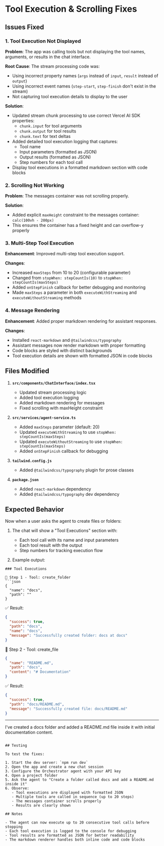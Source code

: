 # Tool Execution & Scrolling Fixes

## Issues Fixed

### 1. Tool Execution Not Displayed
**Problem**: The app was calling tools but not displaying the tool names, arguments, or results in the chat interface.

**Root Cause**: The stream processing code was:
- Using incorrect property names (`args` instead of `input`, `result` instead of `output`)
- Using incorrect event names (`step-start`, `step-finish` don't exist in the stream)
- Not capturing tool execution details to display to the user

**Solution**:
- Updated stream chunk processing to use correct Vercel AI SDK properties:
  - `chunk.input` for tool arguments
  - `chunk.output` for tool results
  - `chunk.text` for text deltas
- Added detailed tool execution logging that captures:
  - Tool name
  - Input parameters (formatted as JSON)
  - Output results (formatted as JSON)
  - Step numbers for each tool call
- Display tool executions in a formatted markdown section with code blocks

### 2. Scrolling Not Working
**Problem**: The messages container was not scrolling properly.

**Solution**:
- Added explicit `maxHeight` constraint to the messages container: `calc(100vh - 200px)`
- This ensures the container has a fixed height and can overflow-y properly

### 3. Multi-Step Tool Execution
**Enhancement**: Improved multi-step tool execution support.

**Changes**:
- Increased `maxSteps` from 10 to 20 (configurable parameter)
- Changed from `stopWhen: stepCountIs(10)` to `stopWhen: stepCountIs(maxSteps)`
- Added `onStepFinish` callback for better debugging and monitoring
- Made `maxSteps` a parameter in both `executeWithStreaming` and `executeWithoutStreaming` methods

### 4. Message Rendering
**Enhancement**: Added proper markdown rendering for assistant responses.

**Changes**:
- Installed `react-markdown` and `@tailwindcss/typography`
- Assistant messages now render markdown with proper formatting
- Code blocks are styled with distinct backgrounds
- Tool execution details are shown with formatted JSON in code blocks

## Files Modified

1. **`src/components/ChatInterface/index.tsx`**
   - Updated stream processing logic
   - Added tool execution logging
   - Added markdown rendering for messages
   - Fixed scrolling with maxHeight constraint

2. **`src/services/agent-service.ts`**
   - Added `maxSteps` parameter (default: 20)
   - Updated `executeWithStreaming` to use `stopWhen: stepCountIs(maxSteps)`
   - Updated `executeWithoutStreaming` to use `stopWhen: stepCountIs(maxSteps)`
   - Added `onStepFinish` callback for debugging

3. **`tailwind.config.js`**
   - Added `@tailwindcss/typography` plugin for prose classes

4. **`package.json`**
   - Added `react-markdown` dependency
   - Added `@tailwindcss/typography` dev dependency

## Expected Behavior

Now when a user asks the agent to create files or folders:

1. The chat will show a "Tool Executions" section with:
   - Each tool call with its name and input parameters
   - Each tool result with the output
   - Step numbers for tracking execution flow

2. Example output:
```
### Tool Executions

🔧 Step 1 - Tool: create_folder
```json
{
  "name": "docs",
  "path": ""
}
```

✅ Result:
```json
{
  "success": true,
  "path": "docs",
  "name": "docs",
  "message": "Successfully created folder: docs at docs"
}
```

🔧 Step 2 - Tool: create_file
```json
{
  "name": "README.md",
  "path": "docs",
  "content": "# Documentation"
}
```

✅ Result:
```json
{
  "success": true,
  "path": "docs/README.md",
  "message": "Successfully created file: docs/README.md"
}
```

---

I've created a docs folder and added a README.md file inside it with initial documentation content.
```

## Testing

To test the fixes:

1. Start the dev server: `npm run dev`
2. Open the app and create a new chat session
3. Configure the Orchestrator agent with your API key
4. Open a project folder
5. Ask the agent to "Create a folder called docs and add a README.md inside it"
6. Observe:
   - Tool executions are displayed with formatted JSON
   - Multiple tools are called in sequence (up to 20 steps)
   - The messages container scrolls properly
   - Results are clearly shown

## Notes

- The agent can now execute up to 20 consecutive tool calls before stopping
- Each tool execution is logged to the console for debugging
- Tool results are formatted as JSON for better readability
- The markdown renderer handles both inline code and code blocks
